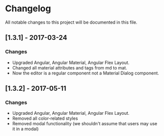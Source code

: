 # Changelog
All notable changes to this project will be documented in this file.

## [1.3.1] - 2017-03-24
### Changes
- Upgraded Angular, Angular Material, Angular Flex Layout.
- Changed all material attributes and tags from md to mat.
- Now the editor is a regular component not a Material Dialog component.


## [1.3.2] - 2017-05-11
### Changes
- Upgraded Angular, Angular Material, Angular Flex Layout.
- Removed all color-related styles
- Removed modal functionality (we shouldn't assume that users may use it in a modal)